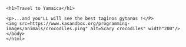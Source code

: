 
<html>
    <head>
        <meta charset="utf-8">
        <title>Project: Travel webpage</title>
    <head>
    <body>
    
    <h1>Travel to Yamaica</h1>
    
    <p>...and you"LL will see the best taginos gytanos !</P>
    <img src=https://www.kasandbox.org/programming-images/animals/crocodiles.ping" alt=Scary crocodiles" width"200"/>
    </body>
    </html>
